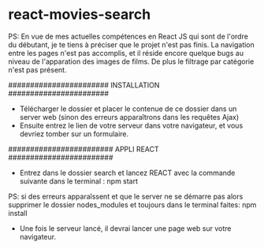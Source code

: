 # react-movies-search
 
PS: En vue de mes actuelles compétences en React JS qui sont de l'ordre du débutant, je te tiens à préciser que le projet n'est pas finis. La navigation entre les pages n'est pas accomplis, et il réside encore quelque bugs au niveau de l'apparation des images de films. De plus le filtrage par catégorie n'est pas présent.

#######################
INSTALLATION
#######################

- Télécharger le dossier et placer le contenue de ce dossier dans un server web (sinon des erreurs apparaîtrons dans les requêtes Ajax)
- Ensuite entrez le lien de votre serveur dans votre navigateur, et vous devriez tomber sur un formulaire.


########################
APPLI REACT
########################


- Entrez dans le dossier search et lancez REACT avec la commande suivante dans le terminal : npm start

PS: si des erreurs apparaîssent et que le server ne se démarre pas alors supprimer le dossier nodes_modules et toujours dans le terminal faites: npm install

- Une fois le serveur lancé, il devrai lancer une page web sur votre navigateur.
